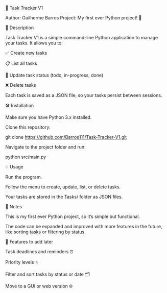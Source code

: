 📝 Task Tracker V1

Author: Guilherme Barros
Project: My first ever Python project! 🎉

🚀 Description

Task Tracker V1 is a simple command-line Python application to manage your tasks.
It allows you to:

✅ Create new tasks

📋 List all tasks

🔄 Update task status (todo, in-progress, done)

❌ Delete tasks

Each task is saved as a JSON file, so your tasks persist between sessions.

🛠 Installation

Make sure you have Python 3.x installed.

Clone this repository:

git clone <https://github.com/Barros111/Task-Tracker-V1.git>

Navigate to the project folder and run:

python src/main.py

💡 Usage

Run the program.

Follow the menu to create, update, list, or delete tasks.

Your tasks are stored in the Tasks/ folder as JSON files.

📌 Notes

This is my first ever Python project, so it’s simple but functional.

The code can be expanded and improved with more features in the future, like sorting tasks or filtering by status.

🌟 Features to add later

Task deadlines and reminders ⏰

Priority levels ⭐

Filter and sort tasks by status or date 🗂

Move to a GUI or web version 🌐
